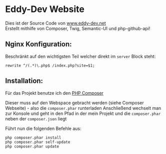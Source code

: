 # Eddy-Dev Website

Dies ist der Source Code von www.eddy-dev.net  
Erstellt mithilfe von Composer, Twig, Semantic-UI und php-github-api!

Nginx Konfiguration:
-------------

Beschränkt auf den wichtigsten Teil welcher direkt im `server` Block steht:

	rewrite ^/(.*)\.php$ /index.php?site=$1;


Installation:
-------------

Für das Projekt benutze ich den [PHP Composer](https://getcomposer.org/)

Dieser muss auf den Webspace gebracht werden (siehe Composer Webseite) - also die `composer.phar` runterladen
Anschließend wechselt man zur Konsole und geht in den Pfad in der mein Projekt und die `composer.phar` neben der `composer.json` liegt

Führt nun die folgenden Befehle aus:

    php composer.phar install
    php composer.phar self-update
    php composer.phar update